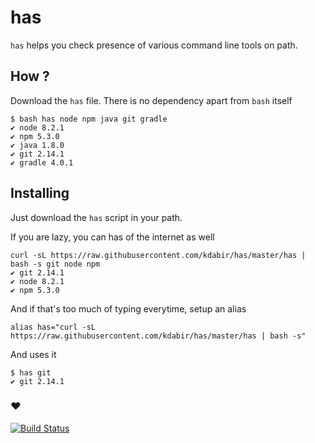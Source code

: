 # has

`has` helps you check presence of various command line tools on path.

## How ?

  Download the `has` file. There is no dependency apart from `bash` itself 

    $ bash has node npm java git gradle 
    ✔ node 8.2.1
    ✔ npm 5.3.0
    ✔ java 1.8.0
    ✔ git 2.14.1
    ✔ gradle 4.0.1

## Installing

Just download the `has` script in your path. 

If you are lazy, you can has of the internet as well

    curl -sL https://raw.githubusercontent.com/kdabir/has/master/has | bash -s git node npm
    ✔ git 2.14.1
    ✔ node 8.2.1
    ✔ npm 5.3.0


And if that's too much of typing everytime, setup an alias
    
    alias has="curl -sL https://raw.githubusercontent.com/kdabir/has/master/has | bash -s"

And uses it

    $ has git
    ✔ git 2.14.1


### ♥

[![Build Status](https://travis-ci.org/kdabir/has.svg?branch=has)](https://travis-ci.org/kdabir/has)
